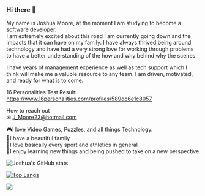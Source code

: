 ### Hi there 👋
My name is Joshua Moore, at the moment I am studying to become a software developer.<br>
I am extremely excited about this road I am currently going down and the impacts that it can have on my family.
I have always thrived being around technology and have had a very strong love for working through problems to have
a better understanding of the how and why behind why the scenes. 

I have years of management experience as well as tech support which I think will make me a valuble resource 
to any team. I am driven, motivated, and ready for what is to come. 


16 Personalities Test Result: https://www.16personalities.com/profiles/589dc6e1c8057

How to reach out <br>
✉ J_Moore23@hotmail.com

🎮I love Video Games, Puzzles, and all things Technology. <br>
💙I have a beautiful family<br>
🏈I love basically every sport and athletics in general <br>
📖I enjoy learning new things and being pushed to take on a new perspective


![Joshua's GitHub stats](https://github-readme-stats.vercel.app/api?username=JoshuaSMoore&theme=tokyonight&show_icons=true) <br>

[![Top Langs](https://github-readme-stats.vercel.app/api/top-langs/?username=JoshuaSMoore&layout=compact&theme=tokyonight&show_icons=true)](https://github.com/anuraghazra/github-readme-stats)

![](https://komarev.com/ghpvc/?username=JoshuaSMoore)



<!--
**JoshuaSMoore/JoshuaSMoore** is a ✨ _special_ ✨ repository because its `README.md` (this file) appears on your GitHub profile.

Here are some ideas to get you started:

- 🔭 I’m currently working on ...
- 🌱 I’m currently learning ...
- 👯 I’m looking to collaborate on ...
- 🤔 I’m looking for help with ...
- 💬 Ask me about ...
- 📫 How to reach me: ...
- 😄 Pronouns: ...
- ⚡ Fun fact: ...
-->
